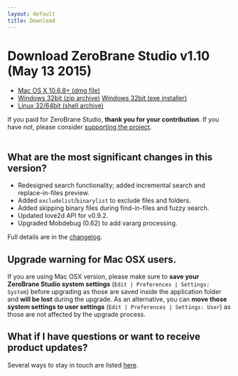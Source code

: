 ```yaml
---
layout: default
title: Download
---
```


# Download ZeroBrane Studio v1.10 (May 13 2015)

<ul class="download" id="download-options">
  <li><a class="mac" href="https://download.zerobrane.com/ZeroBraneStudioEduPack-1.10-macos.dmg" onclick="var that=this;_gaq.push(['_trackEvent','Download-macos','ZeroBraneStudioEduPack-1.10-macos.dmg',this.href]);setTimeout(function(){location.href=that.href;},200);return false;">
    Mac OS X 10.6.8+ (dmg file)</a></li>
  <li><a class="winzip" href="https://download.zerobrane.com/ZeroBraneStudioEduPack-1.10-win32.zip" onclick="var that=this;_gaq.push(['_trackEvent','Download-win32','ZeroBraneStudioEduPack-1.10-win32.zip',this.href]);setTimeout(function(){location.href=that.href;},200);return false;">
    Windows 32bit (zip archive)</a>
      <a class="winexe" href="https://download.zerobrane.com/ZeroBraneStudioEduPack-1.10-win32.exe" onclick="var that=this;_gaq.push(['_trackEvent','Download-win32','ZeroBraneStudioEduPack-1.10-win32.exe',this.href]);setTimeout(function(){location.href=that.href;},200);return false;">
    Windows 32bit (exe installer)</a></li>
  <li><a class="linux" href="https://download.zerobrane.com/ZeroBraneStudioEduPack-1.10-linux.sh" onclick="var that=this;_gaq.push(['_trackEvent','Download-linux','ZeroBraneStudioEduPack-1.10-linux.sh',this.href]);setTimeout(function(){location.href=that.href;},200);return false;">
    Linux 32/64bit (shell archive)</a></li>
</ul>
<div class="thank-you" id="thank-you">If you paid for ZeroBrane Studio, <strong>thank you for your contribution</strong>. If you have not, please consider <a href="support">supporting the project</a>.</div>
<div class="separator">&nbsp;</div>

## What are the most significant changes in this version?

- Redesigned search functionality; added incremental search and replace-in-files preview.
- Added `excludelist`/`binarylist` to exclude files and folders.
- Added skipping binary files during find-in-files and fuzzy search.
- Updated love2d API for v0.9.2.
- Upgraded Mobdebug (0.62) to add vararg processing.

Full details are in the [changelog](https://github.com/pkulchenko/ZeroBraneStudio/blob/master/CHANGELOG.md).

## Upgrade warning for Mac OSX users.

If you are using Mac OSX version, please make sure to **save your ZeroBrane Studio system settings** (`Edit | Preferences | Settings: System`) before upgrading as those are saved inside the application folder and **will be lost** during the upgrade.
As an alternative, you can **move those system settings to user settings** (`Edit | Preferences | Settings: User`) as those are not affected by the upgrade process.

## What if I have questions or want to receive product updates?

Several ways to stay in touch are listed [here](community).
